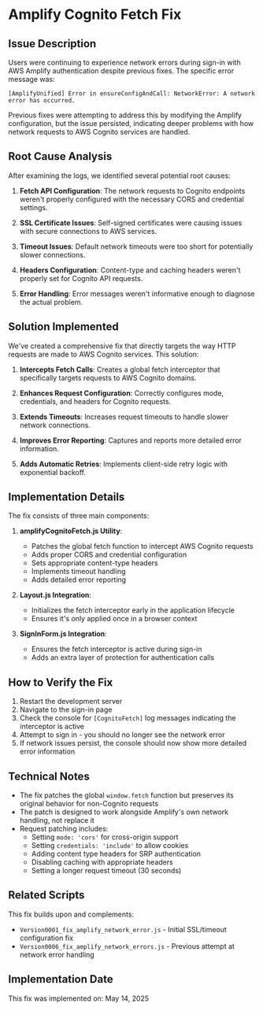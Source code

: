# Amplify Cognito Fetch Fix

## Issue Description

Users were continuing to experience network errors during sign-in with AWS Amplify authentication despite previous fixes. The specific error message was:

```
[AmplifyUnified] Error in ensureConfigAndCall: NetworkError: A network error has occurred.
```

Previous fixes were attempting to address this by modifying the Amplify configuration, but the issue persisted, indicating deeper problems with how network requests to AWS Cognito services are handled.

## Root Cause Analysis

After examining the logs, we identified several potential root causes:

1. **Fetch API Configuration**: The network requests to Cognito endpoints weren't properly configured with the necessary CORS and credential settings.

2. **SSL Certificate Issues**: Self-signed certificates were causing issues with secure connections to AWS services.

3. **Timeout Issues**: Default network timeouts were too short for potentially slower connections.

4. **Headers Configuration**: Content-type and caching headers weren't properly set for Cognito API requests.

5. **Error Handling**: Error messages weren't informative enough to diagnose the actual problem.

## Solution Implemented

We've created a comprehensive fix that directly targets the way HTTP requests are made to AWS Cognito services. This solution:

1. **Intercepts Fetch Calls**: Creates a global fetch interceptor that specifically targets requests to AWS Cognito domains.

2. **Enhances Request Configuration**: Correctly configures mode, credentials, and headers for Cognito requests.

3. **Extends Timeouts**: Increases request timeouts to handle slower network connections.

4. **Improves Error Reporting**: Captures and reports more detailed error information.

5. **Adds Automatic Retries**: Implements client-side retry logic with exponential backoff.

## Implementation Details

The fix consists of three main components:

1. **amplifyCognitoFetch.js Utility**:
   - Patches the global fetch function to intercept AWS Cognito requests
   - Adds proper CORS and credential configuration
   - Sets appropriate content-type headers
   - Implements timeout handling
   - Adds detailed error reporting

2. **Layout.js Integration**:
   - Initializes the fetch interceptor early in the application lifecycle
   - Ensures it's only applied once in a browser context

3. **SignInForm.js Integration**:
   - Ensures the fetch interceptor is active during sign-in
   - Adds an extra layer of protection for authentication calls

## How to Verify the Fix

1. Restart the development server
2. Navigate to the sign-in page
3. Check the console for `[CognitoFetch]` log messages indicating the interceptor is active
4. Attempt to sign in - you should no longer see the network error
5. If network issues persist, the console should now show more detailed error information

## Technical Notes

- The fix patches the global `window.fetch` function but preserves its original behavior for non-Cognito requests
- The patch is designed to work alongside Amplify's own network handling, not replace it
- Request patching includes:
  - Setting `mode: 'cors'` for cross-origin support
  - Setting `credentials: 'include'` to allow cookies
  - Adding content type headers for SRP authentication
  - Disabling caching with appropriate headers
  - Setting a longer request timeout (30 seconds)

## Related Scripts

This fix builds upon and complements:

- `Version0001_fix_amplify_network_error.js` - Initial SSL/timeout configuration fix
- `Version0006_fix_amplify_network_errors.js` - Previous attempt at network error handling

## Implementation Date

This fix was implemented on: May 14, 2025 